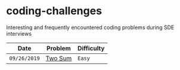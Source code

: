 # coding-challenges
Interesting and frequently encountered coding problems during SDE interviews

Date | Problem | Difficulty
--- | --- | ---
`09/26/2019` | [Two Sum](https://github.com/prathameshv/coding-challenges/tree/master/easy/two-sum) | `Easy`
